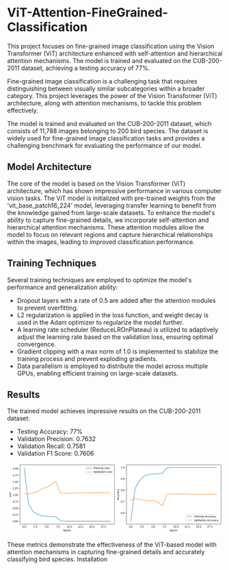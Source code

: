 # ViT-Attention-FineGrained-Classification
This project focuses on fine-grained image classification using the Vision Transformer (ViT) architecture enhanced with self-attention and hierarchical attention mechanisms. 
The model is trained and evaluated on the CUB-200-2011 dataset, achieving a testing accuracy of 77%.

Fine-grained image classification is a challenging task that requires distinguishing between visually similar subcategories within a broader category. This project leverages the power of the Vision Transformer (ViT) architecture, along with attention mechanisms, to tackle this problem effectively.

The model is trained and evaluated on the CUB-200-2011 dataset, which consists of 11,788 images belonging to 200 bird species. The dataset is widely used for fine-grained image classification tasks and provides a challenging benchmark for evaluating the performance of our model.

## Model Architecture
The core of the model is based on the Vision Transformer (ViT) architecture, which has shown impressive performance in various computer vision tasks. The ViT model is initialized with pre-trained weights from the 'vit_base_patch16_224' model, leveraging transfer learning to benefit from the knowledge gained from large-scale datasets.
To enhance the model's ability to capture fine-grained details, we incorporate self-attention and hierarchical attention mechanisms. These attention modules allow the model to focus on relevant regions and capture hierarchical relationships within the images, leading to improved classification performance.

## Training Techniques
Several training techniques are employed to optimize the model's performance and generalization ability:

* Dropout layers with a rate of 0.5 are added after the attention modules to prevent overfitting.
* L2 regularization is applied in the loss function, and weight decay is used in the Adam optimizer to regularize the model further.
* A learning rate scheduler (ReduceLROnPlateau) is utilized to adaptively adjust the learning rate based on the validation loss, ensuring optimal convergence.
* Gradient clipping with a max norm of 1.0 is implemented to stabilize the training process and prevent exploding gradients.
* Data parallelism is employed to distribute the model across multiple GPUs, enabling efficient training on large-scale datasets.

## Results
The trained model achieves impressive results on the CUB-200-2011 dataset:

* Testing Accuracy: 77%
* Validation Precision: 0.7632
* Validation Recall: 0.7581
* Validation F1 Score: 0.7606

![App Screenshot](https://github.com/irfanalimd/ViT-Attention-FineGrained-Classification/blob/main/results.png)



These metrics demonstrate the effectiveness of the ViT-based model with attention mechanisms in capturing fine-grained details and accurately classifying bird species.
Installation

